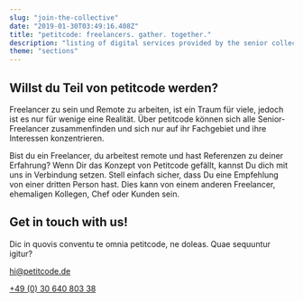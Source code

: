 ```yaml
---
slug: "join-the-collective"
date: "2019-01-30T03:49:16.408Z"
title: "petitcode: freelancers. gather. together."
description: "listing of digital services provided by the senior collective of petitcode."
theme: "sections"
---
```


<Sections>
<Section>
<Columns>
<ColumnContent>

# Willst du Teil von petitcode werden?

Freelancer zu sein und Remote zu arbeiten, ist ein Traum für viele, jedoch ist es nur für wenige eine Realität. Über petitcode können sich alle Senior-Freelancer zusammenfinden und sich nur auf ihr Fachgebiet und ihre Interessen konzentrieren.

Bist du ein Freelancer, du arbeitest remote und hast Referenzen zu deiner Erfahrung? Wenn Dir das Konzept von Petitcode gefällt, kannst Du dich mit uns in Verbindung setzen. Stell einfach sicher, dass Du eine Empfehlung von einer dritten Person hast. Dies kann von einem anderen Freelancer, ehemaligen Kollegen, Chef oder Kunden sein.

</ColumnContent>
<ColumnImage file="ruben-bagues-716364-unsplash.jpg" alt="a mobile application can be the easiest way to reach high numbers of customers">
</ColumnImage>
</Columns>
</Section>
<Section inverted>
<SectionContent>
<Grid>
<div>

# Get in touch with us!

Dic in quovis conventu te omnia petitcode, ne doleas. Quae sequuntur igitur?

<a href="mailto:hi@petitcode.de">hi@petitcode.de</a>

<a href="tel:+493064080338">+49 (0) 30 640 803 38</a>

</div>
<FreelancerForm />
</Grid>
</SectionContent>
</Section>
</Sections>
